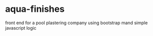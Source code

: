 # aqua-finishes
front end for a pool plastering company
using bootstrap mand simple javascript logic

